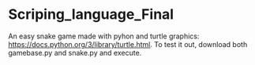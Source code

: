 # Scriping_language_Final
An easy snake game made with pyhon and turtle graphics: https://docs.python.org/3/library/turtle.html.
To test it out, download both gamebase.py and snake.py and execute.
